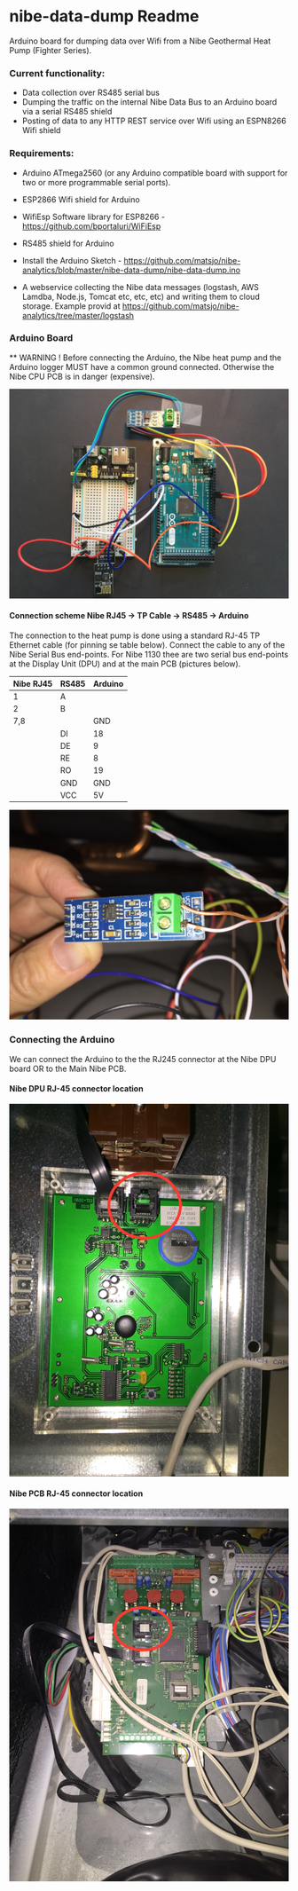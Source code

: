 # nibe-data-dump Readme

Arduino board for dumping data over Wifi from a Nibe Geothermal Heat Pump (Fighter Series).

### Current functionality: 

* Data collection over RS485 serial bus
* Dumping the traffic on the internal Nibe Data Bus to an Arduino board via a serial RS485 shield 
* Posting of data to any HTTP REST service over Wifi using an ESPN8266 Wifi shield
    
### Requirements:

 - Arduino ATmega2560 (or any Arduino compatible board with support for two or more programmable serial ports).
 - ESP2866 Wifi shield for Arduino
 - WifiEsp Software library for ESP8266 - https://github.com/bportaluri/WiFiEsp
 - RS485 shield for Arduino
 - Install the Arduino Sketch - https://github.com/matsjo/nibe-analytics/blob/master/nibe-data-dump/nibe-data-dump.ino 
 
 - A webservice collecting the Nibe data messages (logstash, AWS Lamdba, Node.js, Tomcat etc, etc, etc) and writing them to cloud storage. Example provid at https://github.com/matsjo/nibe-analytics/tree/master/logstash 


### Arduino Board

 ** WARNING ! Before connecting the Arduino, the Nibe heat pump and the Arduino logger MUST have a common ground connected. Otherwise the Nibe CPU PCB is in danger (expensive).  

 ![Arduino Nibe Logger](../docs/images/00000-arduinoNibeLogger.jpg)

#### Connection scheme Nibe RJ45 -> TP Cable -> RS485 -> Arduino 

 The connection to the heat pump is done using a standard RJ-45 TP Ethernet cable (for pinning se table below). Connect the cable to any of the Nibe Serial Bus end-points. For Nibe 1130 thee are two serial bus end-points at the Display Unit (DPU) and at the main PCB (pictures below).  
 
| Nibe RJ45 | RS485 | Arduino |
|-----------|-------|---------|
|   1  |   A   |         |
|   2  |   B   |         |
|  7,8 |       |   GND   |
|      |   DI  |   18    |
|      |   DE  |    9    |
|      |   RE  |    8    |
|      |   RO  |   19    |
|      |   GND |   GND   |
|      |   VCC |   5V    |


 
 ![Arduino RS485](../docs/images/00000-RS485.jpg)

### Connecting the Arduino

We can connect the Arduino to the the RJ245 connector at the Nibe DPU board OR to the Main Nibe PCB.

#### Nibe DPU RJ-45 connector location
 
 ![Nibe DPU RJ-45 connector](../docs/images/00000-NibeDPU.jpg)
 
 #### Nibe PCB RJ-45 connector location
 
 ![Nibe PCB RJ-45 connector](../docs/images/00000-NibePCB.jpg)
 
 




 
